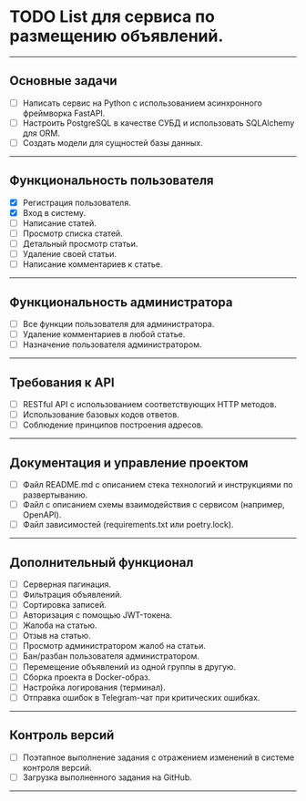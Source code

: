 # TODO List для сервиса по размещению объявлений.

---

## Основные задачи

- [ ] Написать сервис на Python с использованием асинхронного фреймворка FastAPI.
- [ ] Настроить PostgreSQL в качестве СУБД и использовать SQLAlchemy для ORM.
- [ ] Создать модели для сущностей базы данных.

---

## Функциональность пользователя

- [x] Регистрация пользователя.
- [x] Вход в систему.
- [ ] Написание статей.
- [ ] Просмотр списка статей.
- [ ] Детальный просмотр статьи.
- [ ] Удаление своей статьи.
- [ ] Написание комментариев к статье.

---

## Функциональность администратора

- [ ] Все функции пользователя для администратора.
- [ ] Удаление комментариев в любой статье.
- [ ] Назначение пользователя администратором.

---

## Требования к API
- [ ] RESTful API с использованием соответствующих HTTP методов.
- [ ] Использование базовых кодов ответов.
- [ ] Соблюдение принципов построения адресов.

---

## Документация и управление проектом
- [ ] Файл README.md с описанием стека технологий и инструкциями по развертыванию.
- [ ] Файл с описанием схемы взаимодействия с сервисом (например, OpenAPI).
- [ ] Файл зависимостей (requirements.txt или poetry.lock).

---

## Дополнительный функционал

- [ ] Серверная пагинация.
- [ ] Фильтрация объявлений.
- [ ] Сортировка записей.
- [ ] Авторизация с помощью JWT-токена.
- [ ] Жалоба на статью.
- [ ] Отзыв на статью.
- [ ] Просмотр администратором жалоб на статьи.
- [ ] Бан/разбан пользователя администратором.
- [ ] Перемещение объявлений из одной группы в другую.
- [ ] Сборка проекта в Docker-образ.
- [ ] Настройка логирования (терминал).
- [ ] Отправка ошибок в Telegram-чат при критических ошибках.

---

## Контроль версий

- [ ] Поэтапное выполнение задания с отражением изменений в системе контроля версий.
- [ ] Загрузка выполненного задания на GitHub.

---
